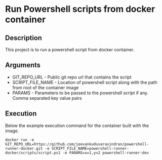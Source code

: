 # Run Powershell scripts from docker container

## Description

This project is to run a powershell script from docker container.

## Arguments

 - GIT_REPO_URL - Public git repo url that contains the script
 - SCRIPT_FILE_NAME - Location of powershell script along with the path from root of the container image
 - PARAMS - Parameters to be passed to the powershell script if any. Comma separated key value pairs

## Execution

Below the example execution command for the container built with the image.
```
docker run -e GIT_REPO_URL=https://github.com/jeevankuduvaravindran/powershell-runner-docker.git -e SCRIPT_FILE_NAME=powershell-runner-docker/scripts/script.ps1 -e PARAMS=x=1,y=2 powershell-runner:dev
```